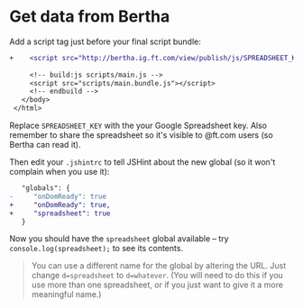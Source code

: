 # Get data from Bertha

Add a script tag just before your final script bundle:

```diff
+    <script src="http://bertha.ig.ft.com/view/publish/js/SPREADSHEET_KEY/basic?d=spreadsheet"></script>
 
     <!-- build:js scripts/main.js -->
     <script src="scripts/main.bundle.js"></script>
     <!-- endbuild -->
   </body>
 </html>

```

Replace `SPREADSHEET_KEY` with the your Google Spreadsheet key. Also remember to share the spreadsheet so it's visible to @ft.com users (so Bertha can read it).

Then edit your `.jshintrc` to tell JSHint about the new global (so it won't complain when you use it):

```diff
   "globals": {
-     "onDomReady": true
+     "onDomReady": true,
+     "spreadsheet": true
   }
```

Now you should have the `spreadsheet` global available – try `console.log(spreadsheet);` to see its contents.

> You can use a different name for the global by altering the URL. Just change `d=spreadsheet` to `d=whatever`. (You will need to do this if you use more than one spreadsheet, or if you just want to give it a more meaningful name.)
